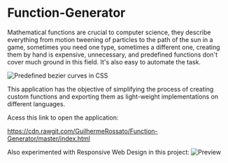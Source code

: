 # Function-Generator

Mathematical functions are crucial to computer science, they describe everything from motion tweening of particles to the path of the sun in a game, sometimes you need one type, sometimes a different one, creating them by hand is expensive, unnecessary, and predefined functions don't cover much ground in this field. It's also easy to automate the task.

![Predefined bezier curves in CSS](https://developer.tizen.org/sites/default/files/users/user-2059/2-easing.png)

This application has the objective of simplifying the process of creating custom functions and exporting them as light-weight implementations on different languages.

Acess this link to open the application:

https://cdn.rawgit.com/GuilhermeRossato/Function-Generator/master/index.html

Also experimented with Responsive Web Design in this project:
![Preview](https://cdn.rawgit.com/GuilhermeRossato/Function-Generator/master/Responsive.gif)